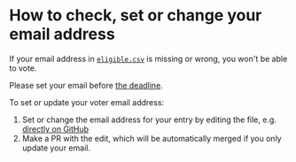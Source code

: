# How to check, set or change your email address

If your email address in [`eligible.csv`](../eligible.csv) is missing or wrong,
you won't be able to vote.

Please set your email before [the deadline](../README.md#timeline).

To set or update your voter email address:
1. Set or change the email address for your entry by editing the file,
   e.g. [directly on GitHub](https://github.com/NixOS/SC-election-2025/edit/main/eligible.csv)
2. Make a PR with the edit, which will be automatically merged if you only update your email.
